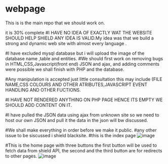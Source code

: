 # webpage
This is is the main repo that we should work on.

it is 30% complete 
#I HAVE NO IDEA OF EXACTLY WAT THE WEBSITE SHOULD HELP SHIELD ANY IDEA IS VALID.My idea was that we build a strong and dynamic web site with almost every language .

#I have excluded mysql database but i will upload the image of the database name ,table and entities.
#We should first work on  removing bugs in HTML,CSS,Javascript(front end) JSON and ajax, and adding comments were possible we shall finish with PHP and the database.

#Any manipulation is accepted just little consultation this may include (FILE NAME,CSS COLOURS AND OTHER ATRIBUTES,JAVASCRIPT EVENT HANDLING AND OTHER FUCTIONS.

#I HAVE NOT RENDERED ANYTHING ON PHP PAGE HENCE ITS EMPTY WE SHOULD ADD CONTENT ON IT.

#I have pulled the JSON data  using ajax from unknown site so we need to host our own JSON and pull it the data in the json will bw discussed.

#We shall make everything in order before we make it public.
#any other issue to be siscussed i shield blacksite.
#this is the index page
![image](https://user-images.githubusercontent.com/73772907/201515441-33e34c24-1687-42ea-98b8-e46624fdc216.png)

#This is the home page with three buttons the first button will be used to fetch data from shield API, the second and the third button are for redirects to other pages. 
![image](https://user-images.githubusercontent.com/73772907/201515534-1fe16651-daa4-4b3a-88c3-2e53042b13a1.png)
#
